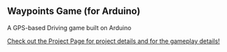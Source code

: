 ## Waypoints Game (for Arduino)

A GPS-based Driving game built on Arduino

[Check out the Project Page for project details and for the gameplay details!](http://kylehotchkiss.com/blog/waypoints/)